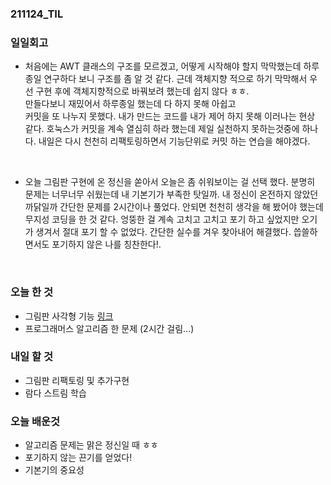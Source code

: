 ### 211124_TIL

### 일일회고
- 처음에는 AWT 클래스의 구조를 모르겠고, 어떻게 시작해야 할지 막막했는데
  하루종일 연구하다 보니 구조를 좀 알 것 같다. 근데 객체지향 적으로 하기
  막막해서 우선 구현 후에 객체지향적으로 바꿔보려 했는데 쉽지 않다 ㅎㅎ.  
 만들다보니 재밌어서 하루종일 했는데 다 하지 못해 아쉽고  
 커밋을 또 나누지 못했다. 내가 만드는 코드를 내가 제어 하지 못해 이러나는 현상 같다.
 호눅스가 커밋을 계속 열심히 하라 했는데 제일 실천하지 못하는것중에 하나다. 내일은
 다시 천천히 리팩토링하면서 기능단위로 커밋 하는 연습을
 해야겠다.

<br>

- 오늘 그림판 구현에 온 정신을 쏟아서 오늘은 좀 쉬워보이는 걸 선택 했다.
 분명히 문제는 너무너무 쉬웠는데 내 기본기가 부족한 탓일까. 내 정신이 온전하지
 않았던 까닭일까 간단한 문제를 2시간이나 풀었다. 안되면 천천히 생각을 해 봤어야 했는데
 무지성 코딩을 한 것 같다. 엉뚱한 걸 계속 고치고 고치고 포기 하고 싶었지만 오기가 생겨서
 절대 포기 할 수 없었다. 간단한 실수를 겨우 찾아내어 해결했다.
 씁쓸하면서도 포기하지 않은 나를 칭찬한다!.


<br>

### 오늘 한 것

- 그림판 사각형 기능 [링크](https://bold-antimatter-94b.notion.site/AWT-3d9b2d861ce84b7996e2b1871ce713c3)
- 프로그래머스 알고리즘 한 문제 (2시간 걸림...)

### 내일 할 것

- 그림판 리팩토링 및 추가구현
- 람다 스트림 학습

### 오늘 배운것
- 알고리즘 문제는 맑은 정신일 때 ㅎㅎ
- 포기하지 않는 끈기를 얻었다!
- 기본기의 중요성
